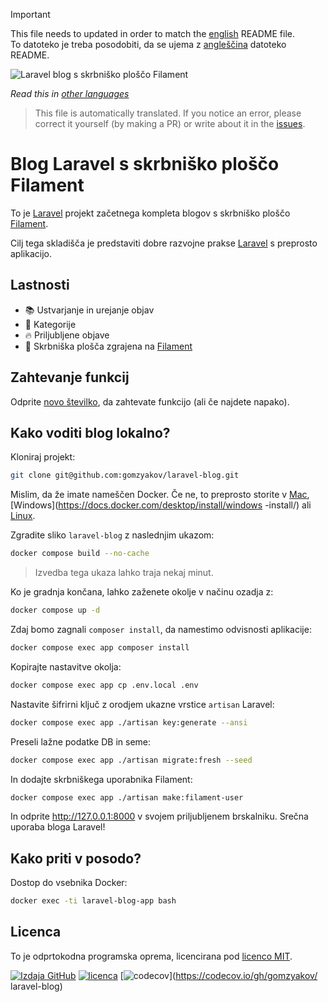 >[!IMPORTANT]
>This file needs to updated in order to match the [english](/README.md) README file.  
>To datoteko je treba posodobiti, da se ujema z [angleščina](/README.md) datoteko README.

![Laravel blog s skrbniško ploščo Filament](../docs/social-preview-en.png)

_Read this in [other languages](./Translations.md)_

>This file is automatically translated. If you notice an error, please correct it yourself (by making a PR) or write about it in the [issues](https://github.com/gomzyakov/laravel-blog/issues).

# Blog Laravel s skrbniško ploščo Filament

To je [Laravel](https://laravel.com) projekt začetnega kompleta blogov s skrbniško ploščo [Filament](https://filamentphp.com).

Cilj tega skladišča je predstaviti dobre razvojne prakse [Laravel](https://laravel.com) s preprosto aplikacijo.

## Lastnosti

- 📚 Ustvarjanje in urejanje objav
- 🥑 Kategorije
- 🔥 Priljubljene objave
- 🎉 Skrbniška plošča zgrajena na [Filament](https://filamentphp.com)

## Zahtevanje funkcij

Odprite [novo številko](https://github.com/gomzyakov/laravel-blog/issues/new), da zahtevate funkcijo (ali če najdete napako).

## Kako voditi blog lokalno?

Kloniraj projekt:

```bash
git clone git@github.com:gomzyakov/laravel-blog.git
```

Mislim, da že imate nameščen Docker. Če ne, to preprosto storite v [Mac](https://docs.docker.com/desktop/install/mac-install/), [Windows](https://docs.docker.com/desktop/install/windows -install/) ali [Linux](https://docs.docker.com/desktop/install/linux-install/).

Zgradite sliko `laravel-blog` z naslednjim ukazom:

```bash
docker compose build --no-cache
```

>Izvedba tega ukaza lahko traja nekaj minut.

Ko je gradnja končana, lahko zaženete okolje v načinu ozadja z:

```bash
docker compose up -d
```

Zdaj bomo zagnali `composer install`, da namestimo odvisnosti aplikacije:

```bash
docker compose exec app composer install
```

Kopirajte nastavitve okolja:

```bash
docker compose exec app cp .env.local .env
```

Nastavite šifrirni ključ z orodjem ukazne vrstice `artisan` Laravel:

```bash
docker compose exec app ./artisan key:generate --ansi
```

Preseli lažne podatke DB in seme:

```bash
docker compose exec app ./artisan migrate:fresh --seed
```

In dodajte skrbniškega uporabnika Filament:

```bash
docker compose exec app ./artisan make:filament-user
```

In odprite http://127.0.0.1:8000 v svojem priljubljenem brskalniku. Srečna uporaba bloga Laravel!

## Kako priti v posodo?

Dostop do vsebnika Docker:

```bash
docker exec -ti laravel-blog-app bash
```

## Licenca

To je odprtokodna programska oprema, licencirana pod [licenco MIT](https://github.com/gomzyakov/php-code-style/blob/main/LICENSE).


[![Izdaja GitHub](https://img.shields.io/github/release/gomzyakov/laravel-blog.svg)](https://github.com/gomzyakov/laravel-blog/releases/latest)
[![licenca](https://img.shields.io/badge/License-MIT-green.svg)](https://github.com/gomzyakov/laravel-blog/blob/development/LICENSE)
[![codecov](https://codecov.io/gh/gomzyakov/laravel-blog/branch/main/graph/badge.svg?token=4CYTVMVUYV)](https://codecov.io/gh/gomzyakov/ laravel-blog)

